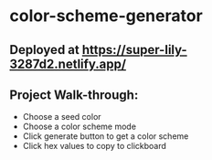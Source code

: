 # color-scheme-generator
## Deployed at https://super-lily-3287d2.netlify.app/
## Project Walk-through:

- Choose a seed color
- Choose a color scheme mode 
- Click generate button to get a color scheme
- Click hex values to copy to clickboard
